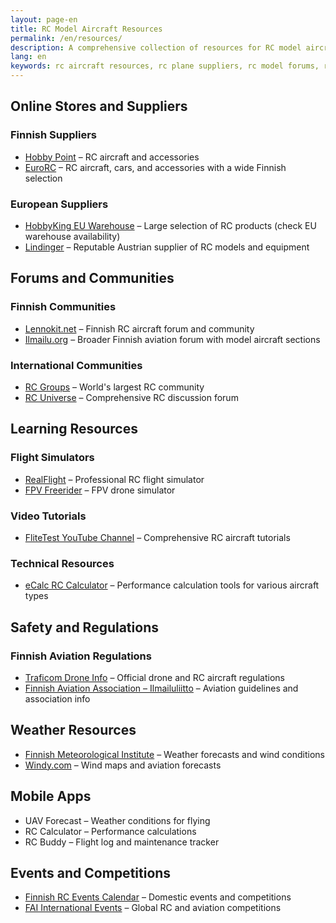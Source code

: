 ```yaml
---
layout: page-en
title: RC Model Aircraft Resources
permalink: /en/resources/
description: A comprehensive collection of resources for RC model aircraft enthusiasts - including websites, forums, suppliers, and learning materials.
lang: en
keywords: rc aircraft resources, rc plane suppliers, rc model forums, rc learning materials
---
```


## Online Stores and Suppliers

### Finnish Suppliers
- [Hobby Point](https://www.hobbypoint.fi/) – RC aircraft and accessories
- [EuroRC](https://www.eurorc.com/) – RC aircraft, cars, and accessories with a wide Finnish selection

### European Suppliers
- [HobbyKing EU Warehouse](https://hobbyking.com/en_us) – Large selection of RC products (check EU warehouse availability)
- [Lindinger](https://www.lindinger.at/en) – Reputable Austrian supplier of RC models and equipment

## Forums and Communities

### Finnish Communities
- [Lennokit.net](https://www.lennokit.net/) – Finnish RC aircraft forum and community
- [Ilmailu.org](https://www.ilmailu.org/) – Broader Finnish aviation forum with model aircraft sections

### International Communities
- [RC Groups](https://www.rcgroups.com/) – World's largest RC community
- [RC Universe](https://www.rcuniverse.com/) – Comprehensive RC discussion forum

## Learning Resources

### Flight Simulators
- [RealFlight](https://www.realflight.com/) – Professional RC flight simulator
- [FPV Freerider](https://fpv-freerider.itch.io/) – FPV drone simulator

### Video Tutorials
- [FliteTest YouTube Channel](https://www.youtube.com/flitetest) – Comprehensive RC aircraft tutorials

### Technical Resources
- [eCalc RC Calculator](https://www.ecalc.ch/) – Performance calculation tools for various aircraft types

## Safety and Regulations

### Finnish Aviation Regulations
- [Traficom Drone Info](https://www.droneinfo.fi/en/) – Official drone and RC aircraft regulations
- [Finnish Aviation Association – Ilmailuliitto](https://www.ilmailuliitto.fi/) – Aviation guidelines and association info



## Weather Resources
- [Finnish Meteorological Institute](https://en.ilmatieteenlaitos.fi/) – Weather forecasts and wind conditions
- [Windy.com](https://www.windy.com/) – Wind maps and aviation forecasts





## Mobile Apps
- UAV Forecast – Weather conditions for flying
- RC Calculator – Performance calculations
- RC Buddy – Flight log and maintenance tracker

## Events and Competitions
- [Finnish RC Events Calendar](https://www.ilmailuliitto.fi/tapahtumat/) – Domestic events and competitions
- [FAI International Events](https://www.fai.org/events) – Global RC and aviation competitions


